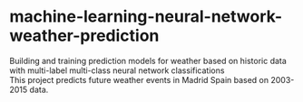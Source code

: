# machine-learning-neural-network-weather-prediction
Building and training prediction models for weather based on historic data with multi-label multi-class neural network classifications  
This project predicts future weather events in Madrid Spain based on 2003-2015 data.
